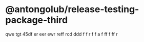 # @antongolub/release-testing-package-third

qwe tgt 45df er eer ewr reff rcd ddd f f r f f а f ff f ff r
